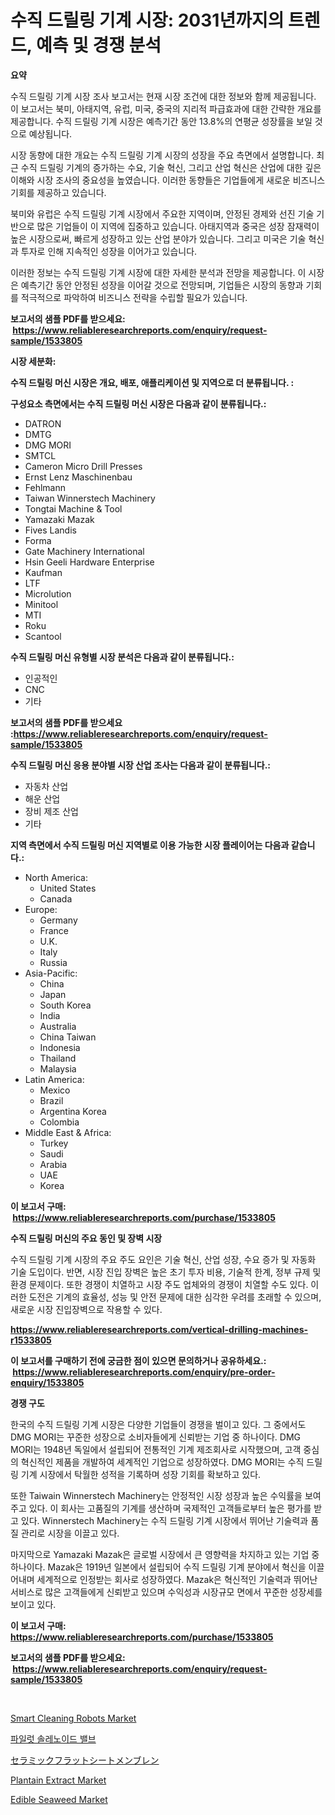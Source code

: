 <p><h1>수직 드릴링 기계 시장: 2031년까지의 트렌드, 예측 및 경쟁 분석</h1></p><p><strong>요약</strong></p>
<p><p>수직 드릴링 기계 시장 조사 보고서는 현재 시장 조건에 대한 정보와 함께 제공됩니다. 이 보고서는 북미, 아태지역, 유럽, 미국, 중국의 지리적 파급효과에 대한 간략한 개요를 제공합니다. 수직 드릴링 기계 시장은 예측기간 동안 13.8%의 연평균 성장률을 보일 것으로 예상됩니다.</p><p>시장 동향에 대한 개요는 수직 드릴링 기계 시장의 성장을 주요 측면에서 설명합니다. 최근 수직 드릴링 기계의 증가하는 수요, 기술 혁신, 그리고 산업 혁신은 산업에 대한 깊은 이해와 시장 조사의 중요성을 높였습니다. 이러한 동향들은 기업들에게 새로운 비즈니스 기회를 제공하고 있습니다.</p><p>북미와 유럽은 수직 드릴링 기계 시장에서 주요한 지역이며, 안정된 경제와 선진 기술 기반으로 많은 기업들이 이 지역에 집중하고 있습니다. 아태지역과 중국은 성장 잠재력이 높은 시장으로써, 빠르게 성장하고 있는 산업 분야가 있습니다. 그리고 미국은 기술 혁신과 투자로 인해 지속적인 성장을 이어가고 있습니다.</p><p>이러한 정보는 수직 드릴링 기계 시장에 대한 자세한 분석과 전망을 제공합니다. 이 시장은 예측기간 동안 안정된 성장을 이어갈 것으로 전망되며, 기업들은 시장의 동향과 기회를 적극적으로 파악하여 비즈니스 전략을 수립할 필요가 있습니다.</p></p>
<p><strong>보고서의 샘플 PDF를 받으세요: &nbsp;<a href="https://www.reliableresearchreports.com/enquiry/request-sample/1533805">https://www.reliableresearchreports.com/enquiry/request-sample/1533805</a></strong></p>
<p><strong>시장 세분화:</strong></p>
<p><strong> 수직 드릴링 머신 시장은 개요, 배포, 애플리케이션 및 지역으로 더 분류됩니다. :</strong></p>
<p><strong>구성요소 측면에서는 수직 드릴링 머신 시장은 다음과 같이 분류됩니다.:</strong></p>
<p><ul><li>DATRON</li><li>DMTG</li><li>DMG MORI</li><li>SMTCL</li><li>Cameron Micro Drill Presses</li><li>Ernst Lenz Maschinenbau</li><li>Fehlmann</li><li>Taiwan Winnerstech Machinery</li><li>Tongtai Machine & Tool</li><li>Yamazaki Mazak</li><li>Fives Landis</li><li>Forma</li><li>Gate Machinery International</li><li>Hsin Geeli Hardware Enterprise</li><li>Kaufman</li><li>LTF</li><li>Microlution</li><li>Minitool</li><li>MTI</li><li>Roku</li><li>Scantool</li></ul></p>
<p><strong> 수직 드릴링 머신 유형별 시장 분석은 다음과 같이 분류됩니다.:</strong></p>
<p><ul><li>인공적인</li><li>CNC</li><li>기타</li></ul></p>
<p><strong>보고서의 샘플 PDF를 받으세요 :<a href="https://www.reliableresearchreports.com/enquiry/request-sample/1533805">https://www.reliableresearchreports.com/enquiry/request-sample/1533805</a></strong></p>
<p><strong> 수직 드릴링 머신 응용 분야별 시장 산업 조사는 다음과 같이 분류됩니다.:</strong></p>
<p><ul><li>자동차 산업</li><li>해운 산업</li><li>장비 제조 산업</li><li>기타</li></ul></p>
<p><strong>지역 측면에서 수직 드릴링 머신 지역별로 이용 가능한 시장 플레이어는 다음과 같습니다.:</strong></p>
<p><ul>
    <li>
        North America:
        <ul>
            <li>United States</li>
            <li>Canada</li>
        </ul>
    </li>
    <li>
        Europe:
        <ul>
            <li>Germany</li>
            <li>France</li>
            <li>U.K.</li>
            <li>Italy</li>
            <li>Russia</li>
        </ul>
    </li>
    <li>
        Asia-Pacific:
        <ul>
            <li>China</li>
            <li>Japan</li>
            <li>South Korea</li>
            <li>India</li>
            <li>Australia</li>
            <li>China Taiwan</li>
            <li>Indonesia</li>
            <li>Thailand</li>
            <li>Malaysia</li>
        </ul>
    </li>
    <li>
        Latin America:
        <ul>
            <li>Mexico</li>
            <li>Brazil</li>
            <li>Argentina Korea</li>
            <li>Colombia</li>
        </ul>
    </li>
    <li>
        Middle East & Africa:
        <ul>
            <li>Turkey</li>
            <li>Saudi</li>
            <li>Arabia</li>
            <li>UAE</li>
            <li>Korea</li>
        </ul>
    </li>
    </ul></p>
<p><strong>이 보고서 구매: &nbsp;<a href="https://www.reliableresearchreports.com/purchase/1533805">https://www.reliableresearchreports.com/purchase/1533805</a></strong></p>
<p><strong>수직 드릴링 머신의 주요 동인 및 장벽 시장</strong></p>
<p><p>수직 드릴링 기계 시장의 주요 주도 요인은 기술 혁신, 산업 성장, 수요 증가 및 자동화 기술 도입이다. 반면, 시장 진입 장벽은 높은 초기 투자 비용, 기술적 한계, 정부 규제 및 환경 문제이다. 또한 경쟁이 치열하고 시장 주도 업체와의 경쟁이 치열할 수도 있다. 이러한 도전은 기계의 효율성, 성능 및 안전 문제에 대한 심각한 우려를 초래할 수 있으며, 새로운 시장 진입장벽으로 작용할 수 있다.</p></p>
<p><strong><a href="https://www.reliableresearchreports.com/vertical-drilling-machines-r1533805">https://www.reliableresearchreports.com/vertical-drilling-machines-r1533805</a></strong></p>
<p><strong>이 보고서를 구매하기 전에 궁금한 점이 있으면 문의하거나 공유하세요.: &nbsp;<a href="https://www.reliableresearchreports.com/enquiry/pre-order-enquiry/1533805">https://www.reliableresearchreports.com/enquiry/pre-order-enquiry/1533805</a></strong></p>
<p><strong>경쟁 구도</strong></p>
<p><p>한국의 수직 드릴링 기계 시장은 다양한 기업들이 경쟁을 벌이고 있다. 그 중에서도 DMG MORI는 꾸준한 성장으로 소비자들에게 신뢰받는 기업 중 하나이다. DMG MORI는 1948년 독일에서 설립되어 전통적인 기계 제조회사로 시작했으며, 고객 중심의 혁신적인 제품을 개발하여 세계적인 기업으로 성장하였다. DMG MORI는 수직 드릴링 기계 시장에서 탁월한 성적을 기록하며 성장 기회를 확보하고 있다.</p><p>또한 Taiwain Winnerstech Machinery는 안정적인 시장 성장과 높은 수익률을 보여주고 있다. 이 회사는 고품질의 기계를 생산하며 국제적인 고객들로부터 높은 평가를 받고 있다. Winnerstech Machinery는 수직 드릴링 기계 시장에서 뛰어난 기술력과 품질 관리로 시장을 이끌고 있다.</p><p>마지막으로 Yamazaki Mazak은 글로벌 시장에서 큰 영향력을 차지하고 있는 기업 중 하나이다. Mazak은 1919년 일본에서 설립되어 수직 드릴링 기계 분야에서 혁신을 이끌어내며 세계적으로 인정받는 회사로 성장하였다. Mazak은 혁신적인 기술력과 뛰어난 서비스로 많은 고객들에게 신뢰받고 있으며 수익성과 시장규모 면에서 꾸준한 성장세를 보이고 있다.</p></p>
<p><strong>이 보고서 구매: &nbsp; <a href="https://www.reliableresearchreports.com/purchase/1533805">https://www.reliableresearchreports.com/purchase/1533805</a></strong></p>
<p><strong>보고서의 샘플 PDF를 받으세요: &nbsp;<a href="https://www.reliableresearchreports.com/enquiry/request-sample/1533805">https://www.reliableresearchreports.com/enquiry/request-sample/1533805</a></strong><strong></strong></p>
<p>&nbsp;</p>
<p><p><a href="https://view.publitas.com/reportprime-1/smart-cleaning-robots-market-research-report-provides-critical-insights-that-can-help-shape-business-development-and-investment-strategies/">Smart Cleaning Robots Market</a></p><p><a href="https://github.com/fredrickeglers/Market-Research-Report-List-1/blob/main/105603517693.md">파일럿 솔레노이드 밸브</a></p><p><a href="https://github.com/efcvopdgkdx128/Market-Research-Report-List-1/blob/main/264678218918.md">セラミックフラットシートメンブレン</a></p><p><a href="https://forested-sushi-9b0.notion.site/Plantain-Extract-Market-Analysis-and-Market-Size-Global-Industry-Overview-Market-Segmentation-and--445efb1a6d4c4acf97c73a39d69f2c96">Plantain Extract Market</a></p><p><a href="https://github.com/Sherrillcrooksxa8i18ucf2m/Market-Research-Report-List-1/blob/main/edible-seaweed-market.md">Edible Seaweed Market</a></p></p>